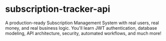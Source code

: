 # subscription-tracker-api
A production-ready Subscription Management System with real users, real money, and real business logic. You'll learn JWT authentication, database modeling, API architecture, security, automated workflows, and much more!
